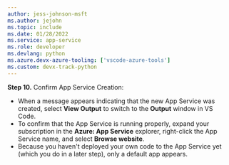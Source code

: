 ```yaml
---
author: jess-johnson-msft
ms.author: jejohn
ms.topic: include
ms.date: 01/28/2022
ms.service: app-service
ms.role: developer
ms.devlang: python
ms.azure.devx-azure-tooling: ['vscode-azure-tools']
ms.custom: devx-track-python
---
```


**Step 10.** Confirm App Service Creation:

* When a message appears indicating that the new App Service was created, select **View Output** to switch to the **Output** window in VS Code.
* To confirm that the App Service is running properly, expand your subscription in the **Azure: App Service** explorer, right-click the App Service name, and select **Browse website**.
* Because you haven't deployed your own code to the App Service yet (which you do in a later step), only a default app appears.
